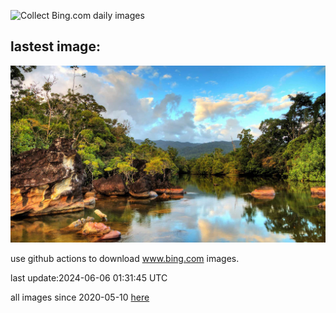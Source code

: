 ![Collect Bing.com daily images](https://github.com/counter2015/bing-daily-images/workflows/Collect%20Bing.com%20daily%20images/badge.svg)
## lastest image:
![](images/MadagascarRiver.jpg)

use github actions to download www.bing.com images.

last update:2024-06-06 01:31:45 UTC

all images since 2020-05-10 [here](https://github.com/counter2015/bing-daily-images/tree/master/images) 
